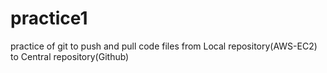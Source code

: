 # practice1
practice of git to push and pull code files from Local repository(AWS-EC2) to Central repository(Github)
